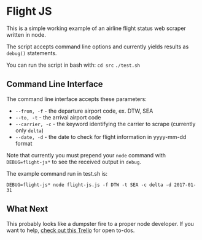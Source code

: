 # Flight JS

This is a simple working example of an airline flight status web scraper written in node.

The script accepts command line options and currently yields results as `debug()`
statements.

You can run the script in bash with:
`cd src`
`./test.sh`

## Command Line Interface

The command line interface accepts these parameters:

- `--from, -f` - the departure airport code, ex. DTW, SEA
- `--to, -t` - the arrival airport code
- `--carrier, -c` - the keyword identifying the carrier to scrape (currently only `delta`)
- `--date, -d` - the date to check for flight information in yyyy-mm-dd format

Note that currently you must prepend your `node` command with `DEBUG=flight-js*` to see
the received output in `debug`.

The example command run in test.sh is:

`DEBUG=flight-js* node flight-js.js -f DTW -t SEA -c delta -d 2017-01-31`

## What Next

This probably looks like a dumpster fire to a proper node developer.
If you want to help, [check out this
Trello](https://trello.com/b/xYkOjli3/flight-scraper-js) for open to-dos.



